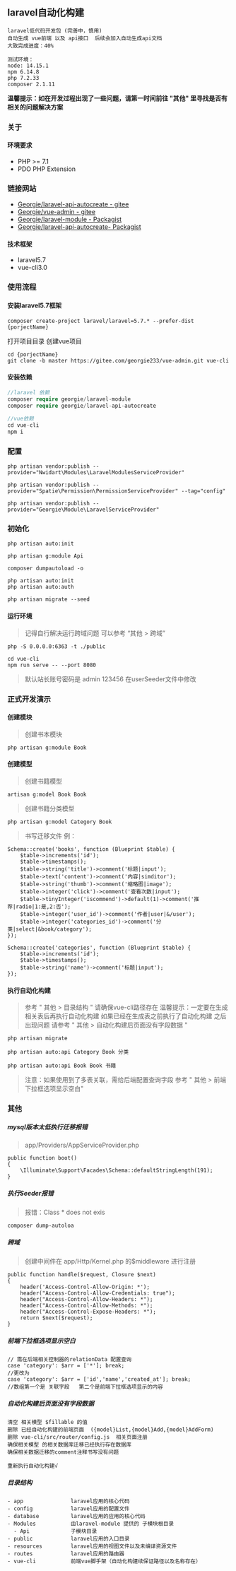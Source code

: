 ## laravel自动化构建

```
laravel低代码开发包 (完善中，慎用)
自动生成 vue前端 以及 api接口  后续会加入自动生成api文档
大致完成进度：40%
```
```
测试环境：
node: 14.15.1
npm 6.14.8
php 7.2.33
composer 2.1.11
```

 **温馨提示：如在开发过程出现了一些问题，请第一时间前往 "其他" 里寻找是否有相关的问题解决方案** 

### 关于

#### 环境要求

* PHP >= 7.1
* PDO PHP Extension

### 链接网站

* [Georgie/laravel-api-autocreate - gitee](https://gitee.com/georgie233/laravel-autocreate-api)
* [Georgie/vue-admin - gitee](https://gitee.com/georgie233/vue-admin)
* [Georgie/laravel-module - Packagist](https://packagist.org/packages/georgie/laravel-module)
* [Georgie/laravel-api-autocreate- Packagist](https://packagist.org/packages/georgie/laravel-api-autocreate)

#### 技术框架

* laravel5.7
* vue-cli3.0

### 使用流程

#### 安装laravel5.7框架

```
composer create-project laravel/laravel=5.7.* --prefer-dist {porjectName}
```

打开项目目录 创建vue项目

```
cd {porjectName}
git clone -b master https://gitee.com/georgie233/vue-admin.git vue-cli
```

#### 安装依赖

```php
//laravel 依赖
composer require georgie/laravel-module
composer require georgie/laravel-api-autocreate
    
//vue依赖
cd vue-cli
npm i
```

### 配置

```
php artisan vendor:publish --provider="Nwidart\Modules\LaravelModulesServiceProvider"

php artisan vendor:publish --provider="Spatie\Permission\PermissionServiceProvider" --tag="config"

php artisan vendor:publish --provider="Georgie\Module\LaravelServiceProvider"
```

### 初始化

```
php artisan auto:init
```

```
php artisan g:module Api

composer dumpautoload -o
```

```
php artisan auto:init
php artisan auto:auth

php artisan migrate --seed
```

#### 运行环境

> 记得自行解决运行跨域问题 可以参考 “其他 > 跨域”

```
php -S 0.0.0.0:6363 -t ./public

cd vue-cli
npm run serve -- --port 8080
```

> 默认站长账号密码是 admin  123456
> 在userSeeder文件中修改

### 正式开发演示

#### 创建模块

> 创建书本模块

```
php artisan g:module Book
```

#### 创建模型

> 创建书籍模型

```
artisan g:model Book Book
```

> 创建书籍分类模型

```
php artisan g:model Category Book
```

> 书写迁移文件 例：

```
Schema::create('books', function (Blueprint $table) {
    $table->increments('id');
    $table->timestamps();
    $table->string('title')->comment('标题|input');
    $table->text('content')->comment('内容|simditor');
    $table->string('thumb')->comment('缩略图|image');
    $table->integer('click')->comment('查看次数|input');
    $table->tinyInteger('iscommend')->default(1)->comment('推荐|radio|1:是,2:否');
    $table->integer('user_id')->comment('作者|user|&/user');
    $table->integer('categories_id')->comment('分类|select|&book/category');
});

Schema::create('categories', function (Blueprint $table) {
    $table->increments('id');
    $table->timestamps();
    $table->string('name')->comment('标题|input');
});
```

#### 执行自动化构建

> 参考 " 其他 > 目录结构 "  请确保vue-cli路径存在
> 温馨提示：一定要在生成相关表后再执行自动化构建
> 如果已经在生成表之前执行了自动化构建 之后出现问题 请参考 " 其他 > 自动化构建后页面没有字段数据 "

```
php artisan migrate
```

```
php artisan auto:api Category Book 分类
```

```
php artisan auto:api Book Book 书籍
```

> 注意：如果使用到了多表关联，需给后端配置查询字段
> 参考 " 其他 >  前端下拉框选项显示空白"


### 其他

##### mysql版本太低执行迁移报错

> app/Providers/AppServiceProvider.php

```
public function boot()
{
	\Illuminate\Support\Facades\Schema::defaultStringLength(191);
}
```

##### 执行Seeder报错

> 报错：Class * does not exis

```phpt
composer dump-autoloa
```

##### 跨域

> 创建中间件在 app/Http/Kernel.php 的$middleware 进行注册

```phpt
public function handle($request, Closure $next)
{
    header('Access-Control-Allow-Origin: *');
    header("Access-Control-Allow-Credentials: true");
    header("Access-Control-Allow-Headers: *");
    header("Access-Control-Allow-Methods: *");
    header("Access-Control-Expose-Headers: *");
    return $next($request);
}
```

##### 前端下拉框选项显示空白
```
// 需在后端相关控制器的relationData 配置查询
case 'category': $arr = ['*']; break;
//更改为
case 'category': $arr = ['id','name','created_at']; break;
//数组第一个是 关联字段   第二个是前端下拉框选项显示的内容
```

##### 自动化构建后页面没有字段数据
```
清空 相关模型 $fillable 的值
删除 已经自动化构建的前端页面  ({model}List,{model}Add,{model}AddForm)
删除 vue-cli/src/router/config.js  相关页面注册
确保相关模型 的相关数据库迁移已经执行存在数据库
确保相关数据迁移的comment注释书写没有问题

重新执行自动化构建√
```

##### 目录结构

```
- app				laravel应用的核心代码
- config			laravel应用的配置文件
- database			laravel应用的应用的核心代码
- Modules			由laravel-module 提供的 子模块根目录
  - Api				子模块目录
- public			laravel应用的入口目录
- resources			laravel应用的视图文件以及未编译资源文件
- routes			laravel应用的路由器
- vue-cli			前端vue脚手架（自动化构建续保证路径以及名称存在）
```



